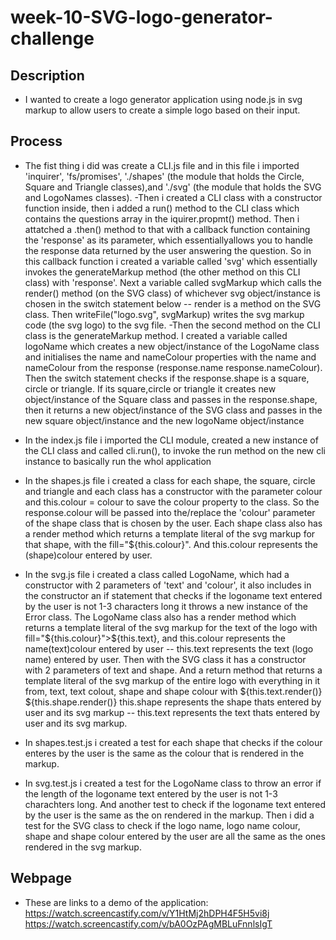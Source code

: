# week-10-SVG-logo-generator-challenge

## Description
- I wanted to create a logo generator application using node.js in svg markup to allow users to create a simple logo based on their input.

## Process
- The fist thing i did was create a CLI.js file and in this file i imported 'inquirer', 'fs/promises', './shapes' (the module that holds the Circle, Square and Triangle classes),and './svg' (the module that holds the SVG and LogoNames classes).
-Then i created a CLI class with a constructor function inside, then i added a run() method to the CLI class which contains the questions array in the iquirer.propmt() method. Then i attatched a .then() method to that with a callback function containing the 'response' as its parameter, which essentiallyallows you to handle the response data returned by the user answering the question.
So in this callback function i created a variable called 'svg' which essentially invokes the generateMarkup method (the other method on this CLI class) with 'response'. Next a variable called svgMarkup which calls the render() method (on the SVG class) of whichever svg object/instance is chosen in the switch statement below   --   render is a method on the SVG class.
Then writeFile("logo.svg", svgMarkup) writes the svg markup code (the svg logo) to the svg file.
-Then the second method on the CLI class is the generateMarkup method. I created a variable called logoName which creates a new object/instance of the LogoName class and initialises the name and nameColour properties with the name and nameColour from the response (response.name response.nameColour). Then the switch statement checks if the response.shape is a square, circle or triangle. If its square,circle or triangle it creates new object/instance of the Square class and passes in the response.shape, then it returns a new object/instance of the SVG class and passes in the new square object/instance and the new logoName object/instance

- In the index.js file i imported the CLI module, created a new instance of the CLI class and called cli.run(), to invoke the run method on the new cli instance to basically run the whol application

- In the shapes.js file i created a class for each shape, the square, circle and triangle and each class has a constructor with the parameter colour and this.colour = colour to save the colour property to the class. So the response.colour will be passed into the/replace the 'colour' parameter of the shape class that is chosen by the user. Each shape class also has a render method which returns a template literal of the svg markup for that shape, with the fill="${this.colour}". And this.colour represents the (shape)colour entered by user.

- In the svg.js file i created a class called LogoName, which had a constructor with 2 parameters of 'text' and 'colour', it also includes in the constructor an if statement that checks if the logoname text entered by the user is not 1-3 characters long it throws a new instance of the Error class. The LogoName class also has a render method which returns a template literal of the svg markup for the text of the logo with fill="${this.colour}">${this.text}, and this.colour represents the name(text)colour entered by user -- this.text represents the text (logo name) entered by user.
Then with the SVG class it has a constructor with 2 parameters of text and shape. And a return method that returns a template literal of the svg markup of the entire logo with everything in it from, text, text colout, shape and shape colour with ${this.text.render()} ${this.shape.render()} this.shape represents the shape thats entered by user and its svg markup -- this.text represents the text thats entered by user and its svg markup.

- In shapes.test.js i created a test for each shape that checks if the colour enteres by the user is the same as the colour that is rendered in the markup.

- In svg.test.js i created a test for the LogoName class to throw an error if the length of the logoname text entered by the user is not 1-3 charachters long. And another test to check if the logoname text entered by the user is the same as the on rendered in the markup. 
Then i did a test for the SVG class to check if the logo name, logo name colour, shape and shape colour entered by the user are all the same as the ones rendered in the svg markup.

## Webpage

- These are links to a demo of the application:
https://watch.screencastify.com/v/Y1HtMj2hDPH4F5H5vi8j
https://watch.screencastify.com/v/bA0OzPAgMBLuFnnlsIgT
